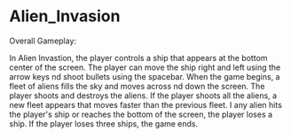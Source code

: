 # Alien_Invasion

Overall Gameplay:

In Alien Invastion, the player controls a ship that appears at the bottom
center of the screen. The player can move the ship right and left using the
arrow keys nd shoot bullets using the spacebar. When the game begins, a fleet
of aliens fills the sky and moves across nd down the screen. The player shoots
and destroys the aliens. If the player shoots all the aliens, a new fleet
appears that moves faster than the previous fleet. I any alien hits the
player's ship or reaches the bottom of the screen, the player loses a ship. If
the player loses three ships, the game ends.